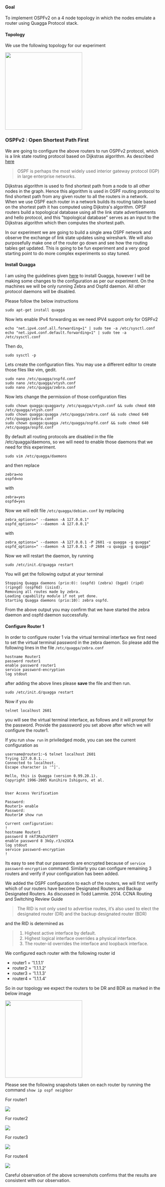 #### Goal 
To implement OSPFv2 on a 4 node topology in which the nodes emulate a router using Quagga Protocol stack. 

####  Topology 
We use the following topology for our experiment 

<img src="ospftopology.png" height="250">


### OSPFv2 : Open Shortest Path First
We are going to configure the above routers to run OSPFv2 protocol, which is a link state routing protocol based on Dijkstras algorithm. As described [here](https://en.wikipedia.org/wiki/Open_Shortest_Path_First)
> OSPF is perhaps the most widely used interior gateway protocol (IGP) in large enterprise networks.

Dijkstras algorithm is used to find shortest path from a node to all other nodes in the graph. Hence this algorithm is used in OSPF routing protocol to find shortest path from any given router to all the routers in  a network. When we use OSPF each router in a network builds its routing table based on the shortest path it has computed using Dijkstra's algorithm. OPSF routers build a topological database using all the link state advertisements and hello protocol, and this "topological database" serves as an input to the Dijkstras algorithm which then computes the shortest path. 


In our experiment we are going to build a single area OSPF network and observe the exchange of link state updates using wireshark. We will also purposefully make one of the router go down and see how the routing tables get updated. This is going to be fun experiment and a very good starting point to do more complex experiments so stay tuned.  

#### Install Quagga 

I am using the guidelines given [here](https://wiki.ubuntu.com/JonathanFerguson/Quagga) to install Quagga, however I will be making some changes to the configuration as per our experiment. On the machines we will be only running Zebra and Ospfd daemon. All other protocol daemons will be disabled. 

Please follow the below instructions 

    sudo apt-get install quagga 

Now lets enable IPv4 forwarding as we need IPV4 support only for OSPFv2 

    echo "net.ipv4.conf.all.forwarding=1" | sudo tee -a /etc/sysctl.conf 
    echo "net.ipv4.conf.default.forwarding=1" | sudo tee -a /etc/sysctl.conf

Then do, 

    sudo sysctl -p 

Lets create the configuration files. You may use a different editor to create those files like vim, gedit.  

    sudo nano /etc/quagga/ospfd.conf 
    sudo nano /etc/quagga/vtysh.conf 
    sudo nano /etc/quagga/zebra.conf 
    
Now lets change the permission of those configuration files 
    
    sudo chown quagga:quaggavty /etc/quagga/vtysh.conf && sudo chmod 660 /etc/quagga/vtysh.conf 
    sudo chown quagga:quagga /etc/quagga/zebra.conf && sudo chmod 640 /etc/quagga/zebra.conf 
    sudo chown quagga:quagga /etc/quagga/ospfd.conf && sudo chmod 640 /etc/quagga/ospfd.conf

By default all routing protocols are disabled in the file /etc/quagga/daemons, so we will need to enable those daemons that we need for this experiment. 

    sudo vim /etc/quagga/daemons

and then replace 

    zebra=no
    ospfd=no
with 

    zebra=yes
    ospfd=yes
    
Now we will edit file `/etc/quagga/debian.conf` by replacing 

    zebra_options=" --daemon -A 127.0.0.1"
    ospfd_options=" --daemon -A 127.0.0.1"

with

    zebra_options=" --daemon -A 127.0.0.1 -P 2601 -u quagga -g quagga"
    ospfd_options=" --daemon -A 127.0.0.1 -P 2604 -u quagga -g quagga"

Now we will restart the daemon, by running

    sudo /etc/init.d/quagga restart 

You will get the following output at your terminal 

    Stopping Quagga daemons (prio:0): (ospfd) (zebra) (bgpd) (ripd) (ripngd) (ospf6d) (isisd).
    Removing all routes made by zebra.
    Loading capability module if not yet done.
    Starting Quagga daemons (prio:10): zebra ospfd.

From the above output you may confirm that we have started the zebra daemon and ospfd daemon successfully. 


#### Configure Router 1
In order to configure router 1 via the virtual terminal interface we first need to set the virtual terminal password in the zebra daemon. So please add the following lines in the file `/etc/quagga/zebra.conf`
```
hostname Router1
password router1
enable password router1
service password-encryption
log stdout
```

after adding the above lines please **save** the file and then run. 

    sudo /etc/init.d/quagga restart 

Now if you do 

    telnet localhost 2601

you will see the virtual terminal interface, as follows and it will prompt for the password. Provide the passsword you set above after which we will configure the router1. 

If you run `show run` in priviledged mode, you can see the current configuration as 
```
username@router1:~$ telnet localhost 2601
Trying 127.0.0.1...
Connected to localhost.
Escape character is '^]'.

Hello, this is Quagga (version 0.99.20.1).
Copyright 1996-2005 Kunihiro Ishiguro, et al.


User Access Verification

Password: 
Router1> enable
Password: 
Router1# show run

Current configuration:
!
hostname Router1
password 8 nkf3Ra2uYS0YY
enable password 8 3kGy.r3/e2OCA
log stdout
service password-encryption
!
```

Its easy to see that our passwords are encrypted because of `service password-encryption` command. Similarly you can configure remaining 3 routers and verify if your configuration has been added.  


We added the OSPF configuration to each of the routers, we will first verify which of our routers have become Designated Routers and Backup Designated Routers. As discussed in Todd Lammle. 2014. CCNA Routing and Switching Review Guide

> The RID is not only used to advertise routes, it’s also used to elect the designated router
(DR) and the backup designated router (BDR)

and the RID is determined as 

> 	1. Highest active interface by default.
>	2. Highest logical interface overrides a physical interface.
>	3. The router-id overrides the interface and loopback interface.

We configured each router with the following router id 
* router1 = '1.1.1.1'
* router2 = '1.1.1.2'
* router3 = '1.1.1.3'
* router4 = '1.1.1.4'

So in our topology we expect the routers to be DR and BDR as marked in the below image

<img src="ospfDRBDR.png" height="250">

Please see the following snapshots taken on each router by running the command `show ip ospf neighbor`

For router1

<img src="r1Neighbor.png">

For router2

<img src="r2Neighbor.png">

For router3

<img src="r3Neighbor.png">

For router4

<img src="r4Neighbor.png">

Careful observation of the above screenshots confirms that the results are consistent with our observation. 

